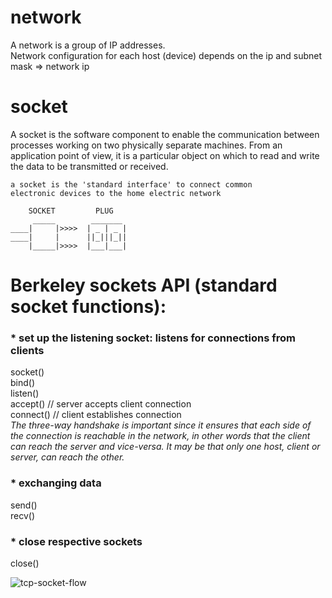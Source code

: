# network
A network is a group of IP addresses. \
Network configuration for each host (device) depends on the ip and subnet mask => network ip

# socket
A socket is the software component to enable the communication between processes working on two physically separate machines. 
From an application point of view, it is a particular object on which to read and write the data to be transmitted or received. 
~~~
a socket is the 'standard interface' to connect common 
electronic devices to the home electric network

    SOCKET         PLUG
     _____        _______
____|     |>>>>  | _ | _ |
____|     |      ||_|||_||
    |_____|>>>>  |___|___|
~~~
 

# Berkeley sockets API (standard socket functions):
### * set up the listening socket: listens for connections from clients
socket() \
bind() \
listen() \
accept() // server accepts client connection \
connect() // client establishes connection \
_The three-way handshake is important since it ensures that each side of the connection is reachable in the network,
in other words that the client can reach the server and vice-versa. 
It may be that only one host, client or server, can reach the other._

### * exchanging data
send() \
recv()

### * close respective sockets
close()

![tcp-socket-flow](https://user-images.githubusercontent.com/17080117/147975429-3615c769-ca89-45a3-90c0-324b24c08d82.png)

